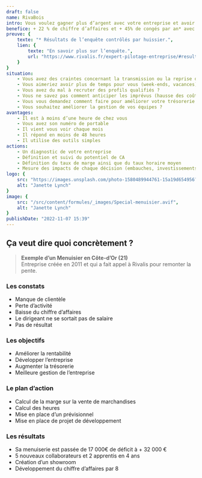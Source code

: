 ```yaml
---
draft: false
name: RivaBois
intro: Vous voulez gagner plus d’argent avec votre entreprise et avoir plus de temps pour vous ?
benefice: + 22 % de chiffre d’affaires et + 45% de congés par an* avec un Conseiller Rivalis
preuve: {
    texte: "* Résultats de l’enquête contrôlés par huissier.",
    lien: {
        texte: "En savoir plus sur l’enquête.",
        url: "https://www.rivalis.fr/expert-pilotage-entreprise/#resultats-pilotage-rivalis"
    }
}
situation:
    - Vous avez des craintes concernant la transmission ou la reprise de votre fonds de commerce ?
    - Vous aimeriez avoir plus de temps pour vous (week-ends, vacances) ?
    - Vous avez du mal à recruter des profils qualifiés ?
    - Vous ne savez pas comment anticiper les imprévus (hausse des coûts, délais, chantiers inachevés) ?
    - Vous vous demandez comment faire pour améliorer votre trésorerie ou votre rentabilité ?
    - Vous souhaitez améliorer la gestion de vos équipes ?
avantages:
    - Il est à moins d’une heure de chez vous
    - Vous avez son numéro de portable
    - Il vient vous voir chaque mois
    - Il répond en moins de 48 heures
    - Il utilise des outils simples
actions:
    - Un diagnostic de votre entreprise
    - Définition et suivi du potentiel de CA
    - Définition du taux de marge ainsi que du taux horaire moyen
    - Mesure des impacts de chaque décision (embauches, investissements,...)
logo: {
    src: "https://images.unsplash.com/photo-1580489944761-15a19d654956?&fit=crop&w=280",
    alt: "Janette Lynch"
}
image: {
    src: "/src/content/formules/_images/Special-menuisier.avif",
    alt: "Janette Lynch"
}
publishDate: "2022-11-07 15:39"
---
```


##  Ça veut dire quoi concrètement ?

> **Exemple d’un Menuisier en Côte-d’Or (21)**  
> Entreprise créée en 2011 et qui a fait appel à Rivalis pour remonter la pente.

### Les constats
- Manque de clientèle
- Perte d’activité
- Baisse du chiffre d’affaires
- Le dirigeant ne se sortait pas de salaire
- Pas de résultat

### Les objectifs
- Améliorer la rentabilité
- Développer l’entreprise
- Augmenter la trésorerie
- Meilleure gestion de l’entreprise

### Le plan d’action
- Calcul de la marge sur la vente de marchandises
- Calcul des heures
- Mise en place d’un prévisionnel
- Mise en place de projet de développement

### Les résultats
- Sa menuiserie est passée de 17 000€ de déficit à + 32 000 €
- 5 nouveaux collaborateurs et 2 apprentis en 4 ans
- Création d’un showroom
- Développement du chiffre d’affaires par 8
